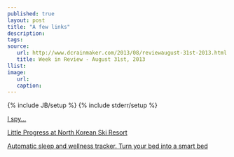 ```yaml
---
published: true
layout: post
title: "A few links"
description:
tags:
source:
   url: http://www.dcrainmaker.com/2013/08/reviewaugust-31st-2013.html
   title: Week in Review - August 31st, 2013
llist:
image:
   url:
   caption:
---
```

{% include JB/setup %}
{% include stderr/setup %}


[I spy...][bear]


[Little Progress at North Korean Ski Resort][rain]


[Automatic sleep and wellness tracker. Turn your bed into a smart bed][sleepTracker]


[bear]: https://twitter.com/CEOIronman/status/372507971395153921
[rain]: http://www.outsideonline.com/news-from-the-field/North-Korean-Ski-Resort-Stalls.html
[sleepTracker]: http://www.indiegogo.com/projects/beddit-automatic-sleep-and-wellness-tracker-turn-your-bed-into-a-smart-bed "Beddit"